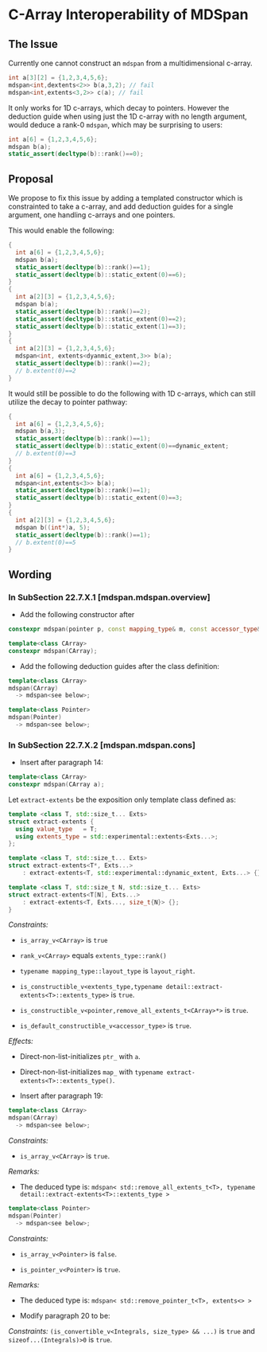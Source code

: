 # C-Array Interoperability of MDSpan

## The Issue

Currently one cannot construct an `mdspan` from a multidimensional c-array.

```c++
int a[3][2] = {1,2,3,4,5,6};
mdspan<int,dextents<2>> b(a,3,2); // fail
mdspan<int,extents<3,2>> c(a); // fail
```

It only works for 1D c-arrays, which decay to pointers.
However the deduction guide when using just the 1D c-array with no length argument,
would deduce a rank-0 `mdspan`, which may be surprising to users:

```c++
int a[6] = {1,2,3,4,5,6};
mdspan b(a);
static_assert(decltype(b)::rank()==0);
```

## Proposal

We propose to fix this issue by adding a templated constructor which is constrainted to take a c-array, and add deduction guides for 
a single argument, one handling c-arrays and one pointers.

This would enable the following:

```c++
{
  int a[6] = {1,2,3,4,5,6};
  mdspan b(a);
  static_assert(decltype(b)::rank()==1);
  static_assert(decltype(b)::static_extent(0)==6);
}
{
  int a[2][3] = {1,2,3,4,5,6};
  mdspan b(a);
  static_assert(decltype(b)::rank()==2);
  static_assert(decltype(b)::static_extent(0)==2);
  static_assert(decltype(b)::static_extent(1)==3);
}
{
  int a[2][3] = {1,2,3,4,5,6};
  mdspan<int, extents<dyanmic_extent,3>> b(a);
  static_assert(decltype(b)::rank()==2);
  // b.extent(0)==2
}
```

It would still be possible to do the following with 1D c-arrays, which can still utilize the decay to pointer pathway:
```c++
{
  int a[6] = {1,2,3,4,5,6};
  mdspan b(a,3);
  static_assert(decltype(b)::rank()==1);
  static_assert(decltype(b)::static_extent(0)==dynamic_extent;
  // b.extent(0)==3
}
{
  int a[6] = {1,2,3,4,5,6};
  mdspan<int,extents<3>> b(a);
  static_assert(decltype(b)::rank()==1);
  static_assert(decltype(b)::static_extent(0)==3;
}
{
  int a[2][3] = {1,2,3,4,5,6};
  mdspan b((int*)a, 5);
  static_assert(decltype(b)::rank()==1);
  // b.extent(0)==5
}
```

## Wording

### In SubSection 22.7.X.1 [mdspan.mdspan.overview]

* Add the following constructor after 

```c++
constexpr mdspan(pointer p, const mapping_type& m, const accessor_type& a);
```

```c++
template<class CArray>
constexpr mdspan(CArray);
```

* Add the following deduction guides after the class definition:

```c++
template<class CArray>
mdspan(CArray)
  -> mdspan<see below>;
```

```c++
template<class Pointer>
mdspan(Pointer)
  -> mdspan<see below>;
```

### In SubSection 22.7.X.2 [mdspan.mdspan.cons]

* Insert after paragraph 14:

```c++
template<class CArray>
constexpr mdspan(CArray a);
```

Let `extract-extents` be the exposition only template class defined as:
```c++
template <class T, std::size_t... Exts>
struct extract-extents {
  using value_type   = T;
  using extents_type = std::experimental::extents<Exts...>;
};

template <class T, std::size_t... Exts>
struct extract-extents<T*, Exts...>
    : extract-extents<T, std::experimental::dynamic_extent, Exts...> {};

template <class T, std::size_t N, std::size_t... Exts>
struct extract-extents<T[N], Exts...>
    : extract-extents<T, Exts..., size_t{N}> {};
}
```
*Constraints:* 

  * `is_array_v<CArray>` is `true`
 
  * `rank_v<CArray>` equals `extents_type::rank()`

  * `typename mapping_type::layout_type` is `layout_right`.

  * `is_constructible_v<extents_type,typename detail::extract-extents<T>::extents_type>` is `true`.

  * `is_constructible_v<pointer,remove_all_extents_t<CArray>*>` is `true`.

  * `is_default_constructible_v<accessor_type>` is `true`.

*Effects:*

  * Direct-non-list-initializes `ptr_` with `a`.

  * Direct-non-list-initializes `map_` with `typename extract-extents<T>::extents_type()`.


* Insert after paragraph 19:

```c++
template<class CArray>
mdspan(CArray)
  -> mdspan<see below>;
```
*Constraints:*

   * `is_array_v<CArray>` is `true`.

*Remarks:*
   
   * The deduced type is: `mdspan< std::remove_all_extents_t<T>, typename detail::extract-extents<T>::extents_type >`

```c++
template<class Pointer>
mdspan(Pointer)
  -> mdspan<see below>;
```

*Constraints:*

   * `is_array_v<Pointer>` is `false`.
   
   * `is_pointer_v<Pointer>` is `true`.

*Remarks:*
   
   * The deduced type is: `mdspan< std::remove_pointer_t<T>, extents<> >`

* Modify paragraph 20 to be:

*Constraints:* `(is_convertible_v<Integrals, size_type> && ...)` is `true` and `sizeof...(Integrals)>0` is `true`.



